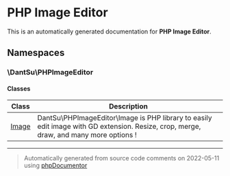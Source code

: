 
# PHP Image Editor

This is an automatically generated documentation for **PHP Image Editor**.


## Namespaces


### \DantSu\PHPImageEditor

#### Classes

| Class | Description |
|---    |---          |
| [Image](./classes/DantSu/PHPImageEditor/Image.md) | DantSu\PHPImageEditor\Image is PHP library to easily edit image with GD extension. Resize, crop, merge, draw, and many more options !|




---
> Automatically generated from source code comments on 2022-05-11 using [phpDocumentor](http://www.phpdoc.org/)
